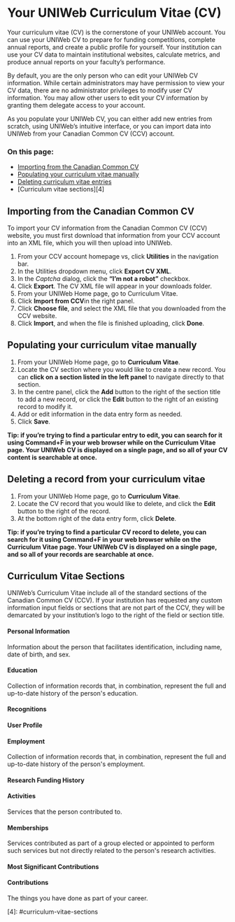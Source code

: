 # Your UNIWeb Curriculum Vitae \(CV\)

Your curriculum vitae \(CV\) is the cornerstone of your UNIWeb account. You can use your UNIWeb CV to prepare for funding competitions, complete annual reports, and create a public profile for yourself. Your institution can use your CV data to maintain institutional websites, calculate metrics, and produce annual reports on your faculty’s performance.

By default, you are the only person who can edit your UNIWeb CV information. While certain administrators may have permission to view your CV data, there are no administrator privileges to modify user CV information. You may allow other users to edit your CV information by granting them delegate access to your account.

As you populate your UNIWeb CV, you can either add new entries from scratch, using UNIWeb’s intuitive interface, or you can import data into UNIWeb from your Canadian Common CV \(CCV\) account.

### On this page:

* [Importing from the Canadian Common CV](your-uniweb-curriculum-vitae-cv.md#importing-from-the-canadian-common-cv)
* [Populating your curriculum vitae manually](your-uniweb-curriculum-vitae-cv.md#populating-your-curriculum-vitae-manually)
* [Deleting curriculum vitae entries](your-uniweb-curriculum-vitae-cv.md#deleting-curriculum-vitae-entries)
* \[Curriculum vitae sections\]\[4\]

## Importing from the Canadian Common CV

To import your CV information from the Canadian Common CV \(CCV\) website, you must first download that information from your CCV account into an XML file, which you will then upload into UNIWeb.

1. From your CCV account homepage vs, click **Utilities** in the navigation bar.
2. In the Utilities dropdown menu, click **Export CV XML**.
3. In the _Captcha_ dialog, click the **“I’m not a robot”** checkbox.
4. Click **Export**. The CV XML file will appear in your downloads folder.
5. From your UNIWeb Home page, go to Curriculum Vitae.
6. Click **Import from CCV**in the right panel.
7. Click **Choose file**, and select the XML file that you downloaded from the CCV website.
8. Click **Import**, and when the file is finished uploading, click **Done**. 

## Populating your curriculum vitae manually

1. From your UNIWeb Home page, go to **Curriculum Vitae**.
2. Locate the CV section where you would like to create a new record. You can **click on a section listed in the left panel** to navigate directly to that section.
3. In the centre panel, click the **Add** button to the right of the section title to add a new record, or click the **Edit** button to the right of an existing record to modify it.
4. Add or edit information in the data entry form as needed.
5. Click **Save**.

**Tip: if you’re trying to find a particular entry to edit, you can search for it using Command+F in your web browser while on the Curriculum Vitae page. Your UNIWeb CV is displayed on a single page, and so all of your CV content is searchable at once.**

## Deleting a record from your curriculum vitae

1. From your UNIWeb Home page, go to **Curriculum Vitae**.
2. Locate the CV record that you would like to delete, and click the **Edit** button to the right of the record.
3. At the bottom right of the data entry form, click **Delete**.

**Tip: if you’re trying to find a particular CV record to delete, you can search for it using Command+F in your web browser while on the Curriculum Vitae page. Your UNIWeb CV is displayed on a single page, and so all of your records are searchable at once.**

## Curriculum Vitae Sections

UNIWeb’s Curriculum Vitae include all of the standard sections of the Canadian Common CV \(CCV\). If your institution has requested any custom information input fields or sections that are not part of the CCV, they will be demarcated by your institution’s logo to the right of the field or section title.

#### Personal Information

Information about the person that facilitates identification, including name, date of birth, and sex.

#### Education

Collection of information records that, in combination, represent the full and up-to-date history of the person's education.

#### Recognitions

#### User Profile

#### Employment

Collection of information records that, in combination, represent the full and up-to-date history of the person's employment.

#### Research Funding History

#### Activities

Services that the person contributed to.

#### Memberships

Services contributed as part of a group elected or appointed to perform such services but not directly related to the person's research activities.

#### Most Significant Contributions

#### Contributions

The things you have done as part of your career.

\[4\]: \#curriculum-vitae-sections

